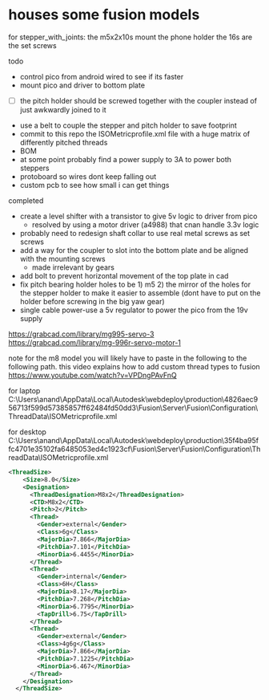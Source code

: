 # houses some fusion models 

for stepper_with_joints:
the m5x2x10s mount the phone holder
the 16s are the set screws

todo
  - control pico from android wired to see if its faster 
  - mount pico and driver to bottom plate 
  - [ ] the pitch holder should be screwed together with the coupler instead of just awkwardly joined to it
  - use a belt to couple the stepper and pitch holder to save footprint
  - commit to this repo the ISOMetricprofile.xml file with a huge matrix of differently pitched threads 
  - BOM 
  - at some point probably find a power supply to 3A to power both steppers
  - protoboard so wires dont keep falling out
  - custom pcb to see how small i can get things 

completed
  - create a level shifter with a transistor to give 5v logic to driver from pico 
      - resolved by using a motor driver (a4988) that cnan handle 3.3v logic
  - probably need to redesign shaft collar to use real metal screws as set screws
  - add a way for the coupler to slot into the bottom plate and be aligned with the mounting screws
    - made irrelevant by gears
  - add bolt to prevent horizontal movement of the top plate in cad 
  - fix pitch bearing holder holes to be 1) m5 2) the mirror of the holes for the stepper holder to make it easier to assemble (dont have to put on the holder before screwing in the big yaw gear)
  - single cable power-use a 5v regulator to power the pico from the 19v supply
  

https://grabcad.com/library/mg995-servo-3
https://grabcad.com/library/mg-996r-servo-motor-1


note for the m8 model you will likely have to paste in the following to the following path. this video explains how to add custom thread types to fusion https://www.youtube.com/watch?v=VPDngPAvFnQ

for laptop 
C:\Users\anand\AppData\Local\Autodesk\webdeploy\production\4826aec956713f599d57385857ff62484fd50dd3\Fusion\Server\Fusion\Configuration\ThreadData\ISOMetricprofile.xml

for desktop 
C:\Users\anand\AppData\Local\Autodesk\webdeploy\production\35f4ba95ffc4701e35102fa6485053ed4c1923cf\Fusion\Server\Fusion\Configuration\ThreadData\ISOMetricprofile.xml

```xml
<ThreadSize>
    <Size>8.0</Size>
    <Designation>
      <ThreadDesignation>M8x2</ThreadDesignation>
      <CTD>M8x2</CTD>
      <Pitch>2</Pitch>
      <Thread>
        <Gender>external</Gender>
        <Class>6g</Class>
        <MajorDia>7.866</MajorDia>
        <PitchDia>7.101</PitchDia>
        <MinorDia>6.4455</MinorDia>
      </Thread>
      <Thread>
        <Gender>internal</Gender>
        <Class>6H</Class>
        <MajorDia>8.17</MajorDia>
        <PitchDia>7.268</PitchDia>
        <MinorDia>6.7795</MinorDia>
        <TapDrill>6.75</TapDrill>
      </Thread>
      <Thread>
        <Gender>external</Gender>
        <Class>4g6g</Class>
        <MajorDia>7.866</MajorDia>
        <PitchDia>7.1225</PitchDia>
        <MinorDia>6.467</MinorDia>
      </Thread>
    </Designation>
  </ThreadSize>
  ```